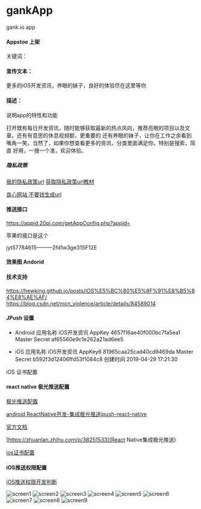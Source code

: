# gankApp
gank.io app

#### Appstoe 上架
关键词：    

#### 宣传文本：
更多的iOS开发资讯，养眼的妹子，良好的体验尽在这里等你

#### 描述：
说明app的特性和功能

打开既有每日开发资讯，随时能够获取最新的热点风向，推荐亮眼的项目以及文章。还有有意思的休息视频额，更重要的
还有养眼的妹子，让你在工作之余看到嘴角一笑。当然了，如果你想查看更多的资讯，分类里面满足你。特别是搜索，简直
好用，一搜一个准，欢迎体验。

##### 隐私政策
[我的隐私政策url](https://www.privacypolicies.com/privacy/view/637bf02e6ebe545edaa952ae50b964b6)
[获取隐私政策url教材](https://medium.com/%E5%BD%BC%E5%BE%97%E6%BD%98%E7%9A%84-swift-ios-app-%E9%96%8B%E7%99%BC%E5%95%8F%E9%A1%8C%E8%A7%A3%E7%AD%94%E9%9B%86/%E7%94%A2%E7%94%9F-app-%E4%B8%8A%E6%9E%B6%E9%9C%80%E8%A6%81%E7%9A%84%E9%9A%B1%E7%A7%81%E6%AC%8A%E6%94%BF%E7%AD%96-url-7bc4746cf75d)

[良心网站 不要钱生成url](https://app.privacypolicies.com/builder/download/retrieve?token=637bf02e6ebe545edaa952ae50b964b6)
#### 推送接口

https://appid.20pi.com/getAppConfig.php?appid=

苹果的接口是这个

jyt57784615———2fd1w3ge31SF12E

#### 效果图 Andorid

#### 技术支持
https://hewking.github.io/posts/iOS%E5%BC%80%E5%8F%91%E8%B5%84%E8%AE%AF/
https://blog.csdn.net/mcn_violence/article/details/84589014

#### JPush 设置
- Android
应用名称 iOS开发资讯
AppKey 4657f16ae40f000bc7fa5ea1
Master Secret af65560e9c1e262a21ad6ee5

- iOS 
应用名称 iOS开发资讯
AppKey6 81965caa25cad40cd9469da
Master Secret b592f3d12406ffd53f1084c8
创建时间 2019-04-29 17:21:30

iOS 证书配置



#### react native 极光推送配置
[极光推送配置](https://github.com/jpush/jpush-react-native)

[android ReactNative开发-集成极光推送jpush-react-native](https://lyichao.github.io/reactnative/2018/12/07/ReactNative%E5%BC%80%E5%8F%91-%E9%9B%86%E6%88%90%E6%9E%81%E5%85%89%E6%8E%A8%E9%80%81jpush-react-native/)

[官方文档](https://github.com/jpush/jpush-react-native/blob/master/documents/android_usage.md)

[https://zhuanlan.zhihu.com/p/38251533](React Native集成极光推送)

[ios证书配置](https://xnxy.github.io/2018/03/08/iOS%E8%AF%81%E4%B9%A6%E9%85%8D%E7%BD%AE%E6%8C%87%E5%8C%97/)


#### iOS推送权限配置
[iOS推送权限开发判断](https://www.jianshu.com/p/bdc64eb29908)

![screen1](https://github.com/hewking/gankApp/blob/master/art/screen.png)
![screen2](https://github.com/hewking/gankApp/blob/master/art/screen2.png)
![screen3](https://github.com/hewking/gankApp/blob/master/art/screen3.png)
![screen4](https://github.com/hewking/gankApp/blob/master/art/screen4.png)
![screen5](https://github.com/hewking/gankApp/blob/master/art/screen5.png)
![screen6](https://github.com/hewking/gankApp/blob/master/art/screen6.png)
![screen7](https://github.com/hewking/gankApp/blob/master/art/screen7.png)
![screen8](https://github.com/hewking/gankApp/blob/master/art/screen8.png)
![screen9](https://github.com/hewking/gankApp/blob/master/art/screen9.png)







